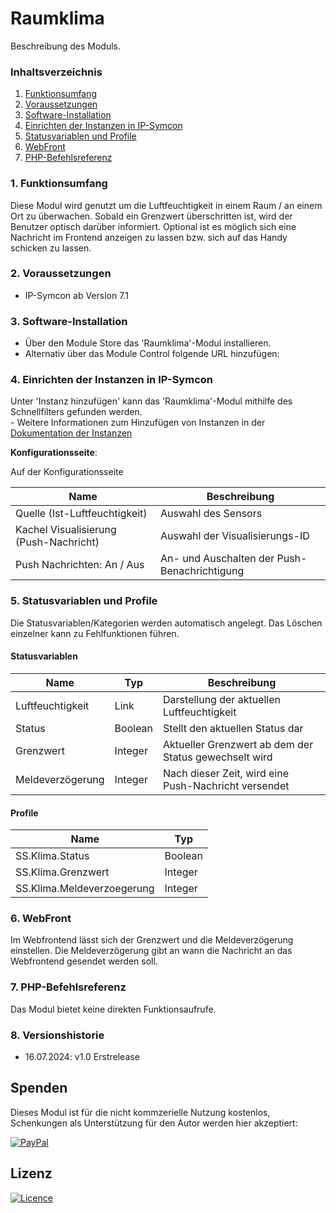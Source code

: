 # Raumklima
Beschreibung des Moduls.

### Inhaltsverzeichnis

1. [Funktionsumfang](#1-funktionsumfang)
2. [Voraussetzungen](#2-voraussetzungen)
3. [Software-Installation](#3-software-installation)
4. [Einrichten der Instanzen in IP-Symcon](#4-einrichten-der-instanzen-in-ip-symcon)
5. [Statusvariablen und Profile](#5-statusvariablen-und-profile)
6. [WebFront](#6-webfront)
7. [PHP-Befehlsreferenz](#7-php-befehlsreferenz)

### 1. Funktionsumfang

Diese Modul wird genutzt um die Luftfeuchtigkeit in einem Raum / an einem Ort zu überwachen.
Sobald ein Grenzwert überschritten ist, wird der Benutzer optisch darüber informiert.
Optional ist es möglich sich eine Nachricht im Frontend anzeigen zu lassen bzw. sich auf das Handy schicken zu lassen.

### 2. Voraussetzungen

- IP-Symcon ab Version 7.1

### 3. Software-Installation

* Über den Module Store das 'Raumklima'-Modul installieren.
* Alternativ über das Module Control folgende URL hinzufügen: 

### 4. Einrichten der Instanzen in IP-Symcon

 Unter 'Instanz hinzufügen' kann das 'Raumklima'-Modul mithilfe des Schnellfilters gefunden werden.  
	- Weitere Informationen zum Hinzufügen von Instanzen in der [Dokumentation der Instanzen](https://www.symcon.de/service/dokumentation/konzepte/instanzen/#Instanz_hinzufügen)

__Konfigurationsseite__:

Auf der Konfigurationsseite

Name                                      | Beschreibung
----------------------------------------- | -----------------------------------------------
Quelle (Ist-Luftfeuchtigkeit)             | Auswahl des Sensors    
Kachel Visualisierung (Push-Nachricht)    | Auswahl der Visualisierungs-ID
Push Nachrichten: An / Aus                | An- und Auschalten der Push-Benachrichtigung

### 5. Statusvariablen und Profile

Die Statusvariablen/Kategorien werden automatisch angelegt. Das Löschen einzelner kann zu Fehlfunktionen führen.

#### Statusvariablen

Name                 | Typ         | Beschreibung
-------------------- | ----------- | ------------------------------------------------------
Luftfeuchtigkeit     | Link        | Darstellung der aktuellen Luftfeuchtigkeit
Status               | Boolean     | Stellt den aktuellen Status dar
Grenzwert            | Integer     | Aktueller Grenzwert ab dem der Status gewechselt wird
Meldeverzögerung     | Integer     | Nach dieser Zeit, wird eine Push-Nachricht versendet

#### Profile

Name                        | Typ
--------------------------- | -------
SS.Klima.Status             | Boolean
SS.Klima.Grenzwert          | Integer
SS.Klima.Meldeverzoegerung  | Integer

### 6. WebFront

Im Webfrontend lässt sich der Grenzwert und die Meldeverzögerung einstellen.
Die Meldeverzögerung gibt an wann die Nachricht an das Webfrontend gesendet werden soll.

### 7. PHP-Befehlsreferenz

Das Modul bietet keine direkten Funktionsaufrufe.

### 8. Versionshistorie

- 16.07.2024: v1.0 Erstrelease

## Spenden

Dieses Modul ist für die nicht kommzerielle Nutzung kostenlos, Schenkungen als Unterstützung für den Autor werden hier akzeptiert:    

[![PayPal](https://img.shields.io/badge/PayPal-spenden-00457C.svg?style=for-the-badge&logo=paypal)](https://www.paypal.com/donate/?hosted_button_id=4JE2SXBZKHY56)

## Lizenz

[![Licence](https://img.shields.io/badge/License-CC_BY--NC--SA_4.0-EF9421.svg?style=for-the-badge&logo=creativecommons)](https://creativecommons.org/licenses/by-nc-sa/4.0/)
